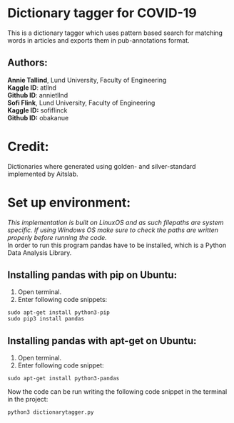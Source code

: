 # Dictionary tagger for COVID-19
This is a dictionary tagger which uses pattern based search for matching words in articles and exports them in pub-annotations format.

## Authors:
**Annie Tallind**, Lund University, Faculty of Engineering   
**Kaggle ID**: atllnd   
**Github ID**: annietllnd   
**Sofi Flink**, Lund University, Faculty of Engineering   
**Kaggle ID:** sofiflinck   
**Github ID:** obakanue

# Credit:
Dictionaries where generated using golden- and silver-standard
implemented by Aitslab.

# Set up environment:
*This implementation is built on LinuxOS and as such filepaths are system specific. If using Windows OS make sure to check the paths are written properly before running the code.*   
In order to run this program pandas have to be installed, which is a Python Data Analysis Library. 
## Installing pandas with pip on Ubuntu:
1. Open terminal.
2. Enter following code snippets:
```
sudo apt-get install python3-pip
sudo pip3 install pandas
```
## Installing pandas with apt-get on Ubuntu:
1. Open terminal.
2. Enter following code snippet:
```
sudo apt-get install python3-pandas
```

Now the code can be run writing the following code snippet in the terminal in the project:
```
python3 dictionarytagger.py
```
